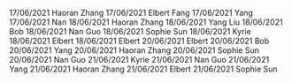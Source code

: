 17/06/2021 Haoran Zhang
17/06/2021 Elbert Fang
17/06/2021 Yang
17/06/2021 Nan
18/06/2021 Haoran Zhang
18/06/2021 Yang Liu
18/06/2021 Bob
18/06/2021 Nan Guo
18/06/2021 Sophie Sun
18/06/2021 Kyrie
18/06/2021 Elbert
18/06/2021 Elbert
20/06/2021 Elbert
20/06/2021 Bob
20/06/2021 Yang
20/06/2021 Haoran Zhang
20/06/2021 Sophie Sun
20/06/2021 Nan Guo
21/06/2021 Kyrie
21/06/2021 Nan Guo
21/06/2021 Yang
21/06/2021 Haoran Zhang
21/06/2021 Elbert
21/06/2021 Sophie Sun